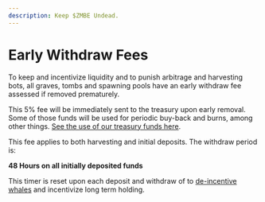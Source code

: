 ```yaml
---
description: Keep $ZMBE Undead.
---
```


# Early Withdraw Fees

To keep and incentivize liquidity and to punish arbitrage and harvesting bots, all graves, tombs and spawning pools have an early withdraw fee assessed if removed prematurely. 

This 5% fee will be immediately sent to the treasury upon early removal. Some of those funds will be used for periodic buy-back and burns, among other things. [See the use of our treasury funds here](initial-token-supply.md#treasury-funds).

This fee applies to both harvesting and initial deposits. The withdraw period is:

**48 Hours on all initially deposited funds** 

This timer is reset upon each deposit and withdraw of to [de-incentive whales](whale-taxes-de-incentives-early-withdraw-fees.md) and incentivize long term holding.


